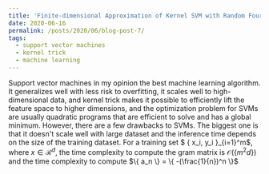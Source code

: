 ```yaml
---
title: 'Finite-dimensional Approximation of Kernel SVM with Random Fourier Features'
date: 2020-06-16
permalink: /posts/2020/06/blog-post-7/
tags:
  - support vector machines
  - kernel trick
  - machine learning
---
```


Support vector machines in my opinion the best machine learning algorithm. It generalizes well with less risk to overfitting, it scales well to high-dimensional data, and kernel trick makes it possible to efficiently lift the feature space to higher dimensions, and the optimization problem for SVMs are usually quadratic programs that are efficient to solve and has a global minimum. However, there are a few drawbacks to SVMs. The biggest one is that it doesn't scale well with large dataset and the inference time depends on the size of the training dataset. For a training set $ \{ x_i, y_i \}_{i=1}^m$, where $x \in \mathcal{R}^d$, the time complexity to compute the gram matrix is $\mathcal{O}(\{ m^2 d\})$ and the time complexity to compute $\{ a_n \} = \{ -(\frac{1}{n})^n \}$









